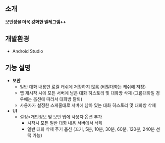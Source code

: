 ## 소개
**보안성을 더욱 강화한 텔레그램++**
## 개발환경
* Android Studio

## 기능 설명
* __보안__
	* 일반 대화 내용만 로컬 캐쉬에 저장하지 않음 (비밀대화는 캐쉬에 저장)
	* 앱 재시작 시에 모든 서버에 남은 대화 히스토리 및 대화방 삭제 (그룹대화일 경우에는 옵션에 따라서 대화방 탈퇴)
	* 사용자가 설정한 스케줄대로 서버에 남아 있는 대화 히스토리 및 대화방 삭제
* __UI__
  * 설정>개인정보 및 보안 탭에 사용자 옵션 추가
	* 시작시 모든 일반 대화 내용 서버에서 삭제 
	* 일반 대화 삭제 주기 옵션 (끄기, 5분, 10분, 30분, 60분, 120분, 240분 선택 가능)
